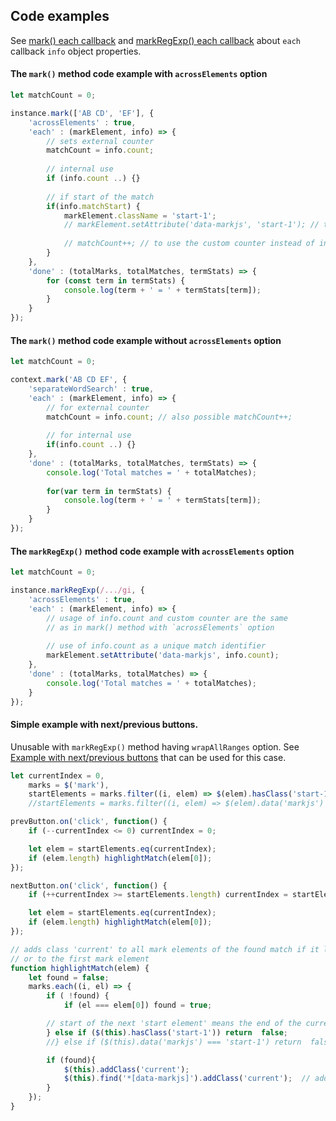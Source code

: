 
## Code examples

See [mark() each callback](mark-method.md#mark-each) and [markRegExp() each callback](markRegExp-method.md#markRegExp-each) about `each` callback `info` object properties.

#### The `mark()` method code example with `acrossElements` option 
``` js
let matchCount = 0;

instance.mark(['AB CD', 'EF'], {
    'acrossElements' : true,
    'each' : (markElement, info) => {
        // sets external counter 
        matchCount = info.count;
    
        // internal use
        if (info.count ..) {}
        
        // if start of the match
        if(info.matchStart) {
            markElement.className = 'start-1';
            // markElement.setAttribute('data-markjs', 'start-1'); // to use the attribute instead of class
            
            // matchCount++; // to use the custom counter instead of info.count
        }
    },
    'done' : (totalMarks, totalMatches, termStats) => {
        for (const term in termStats) {
            console.log(term + ' = ' + termStats[term]);
        }
    }
});
```

#### The `mark()` method code example without `acrossElements` option 
``` js
let matchCount = 0;

context.mark('AB CD EF', {
    'separateWordSearch' : true,
    'each' : (markElement, info) => {
        // for external counter
        matchCount = info.count; // also possible matchCount++;
        
        // for internal use
        if(info.count ..) {}
    },
    'done' : (totalMarks, totalMatches, termStats) => {
        console.log('Total matches = ' + totalMatches);
        
        for(var term in termStats) {
            console.log(term + ' = ' + termStats[term]);
        }
    }
});
```

#### The `markRegExp()` method code example with `acrossElements` option
``` js
let matchCount = 0;

instance.markRegExp(/.../gi, {
    'acrossElements' : true,
    'each' : (markElement, info) => {
        // usage of info.count and custom counter are the same
        // as in mark() method with `acrossElements` option
        
        // use of info.count as a unique match identifier
        markElement.setAttribute('data-markjs', info.count);
    },
    'done' : (totalMarks, totalMatches) => {
        console.log('Total matches = ' + totalMatches);
    }
});
```

#### Simple example with next/previous buttons.
Unusable with `markRegExp()` method having `wrapAllRanges` option. See [Example with next/previous buttons](nesting-overlapping.md#simple-example-with-nextprevious-buttons) that can be used for this case.
``` js
let currentIndex = 0,
    marks = $('mark'),
    startElements = marks.filter((i, elem) => $(elem).hasClass('start-1'));
    //startElements = marks.filter((i, elem) => $(elem).data('markjs') === 'start-1');

prevButton.on('click', function() {
    if (--currentIndex <= 0) currentIndex = 0;

    let elem = startElements.eq(currentIndex);
    if (elem.length) highlightMatch(elem[0]);
});

nextButton.on('click', function() {
    if (++currentIndex >= startElements.length) currentIndex = startElements.length - 1;

    let elem = startElements.eq(currentIndex);
    if (elem.length) highlightMatch(elem[0]);
});

// adds class 'current' to all mark elements of the found match if it located across elements
// or to the first mark element
function highlightMatch(elem) {
    let found = false;
    marks.each((i, el) => {
        if ( !found) {
            if (el === elem[0]) found = true;

        // start of the next 'start element' means the end of the current match
        } else if ($(this).hasClass('start-1')) return  false;
        //} else if ($(this).data('markjs') === 'start-1') return  false;

        if (found){
            $(this).addClass('current');
            $(this).find('*[data-markjs]').addClass('current');  // add class to all descendant too
        }
    });
}
```